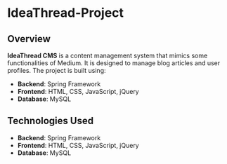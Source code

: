 # IdeaThread-Project 

## Overview

**IdeaThread CMS** is a content management system that mimics some functionalities of Medium. It is designed to manage blog articles and user profiles. The project is built using:
- **Backend**: Spring Framework
- **Frontend**: HTML, CSS, JavaScript, jQuery
- **Database**: MySQL

## Technologies Used

- **Backend**: Spring Framework
- **Frontend**: HTML, CSS, JavaScript, jQuery
- **Database**: MySQL






